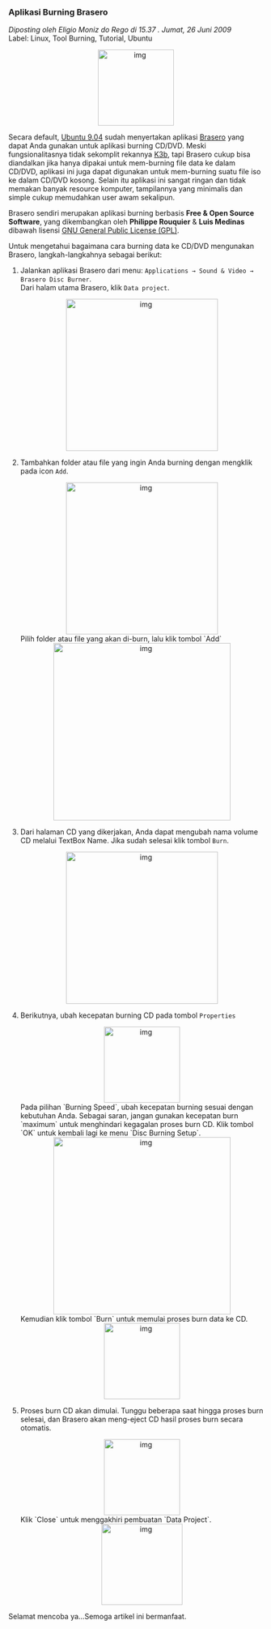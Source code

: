 ### **Aplikasi Burning Brasero**
_Diposting oleh Eligio Moniz do Rego di 15.37 . Jumat, 26 Juni 2009_
<br>
Label: Linux, Tool Burning, Tutorial, Ubuntu

<div align="center">
	<img src="./posts/2009-06-26-aplikasi-burning-brasero/0.png" height="150px" alt="img">
</div> 

Secara default, [Ubuntu 9.04]() sudah menyertakan aplikasi [Brasero]() yang dapat Anda gunakan untuk aplikasi burning CD/DVD. Meski fungsionalitasnya tidak sekomplit rekannya [K3b](), tapi Brasero cukup bisa diandalkan jika hanya dipakai untuk mem-burning file data ke dalam CD/DVD, aplikasi ini juga dapat digunakan untuk mem-burning suatu file iso ke dalam CD/DVD kosong.
Selain itu aplikasi ini sangat ringan dan tidak memakan banyak resource komputer, tampilannya yang minimalis dan simple cukup memudahkan user awam sekalipun.

Brasero sendiri merupakan aplikasi burning berbasis **Free & Open Source Software**, yang dikembangkan oleh **Philippe Rouquier** & **Luis Medinas** dibawah lisensi [GNU General Public License (GPL)]().

Untuk mengetahui bagaimana cara burning data ke CD/DVD mengunakan Brasero, langkah-langkahnya sebagai berikut:

1. Jalankan aplikasi Brasero dari menu: `Applications → Sound & Video → Brasero Disc Burner`.
    <br>
    Dari halam utama Brasero, klik `Data project`.
    <div align="center">
        <img src="./posts/2009-06-26-aplikasi-burning-brasero/1.png" height="300px" alt="img">
    </div> 

1. Tambahkan folder atau file yang ingin Anda burning dengan mengklik pada icon `Add`.
    <div align="center">
        <img src="./posts/2009-06-26-aplikasi-burning-brasero/2.png" height="300px" alt="img">
    </div> 
    Pilih folder atau file yang akan di-burn, lalu klik tombol `Add`
    <div align="center">
        <img src="./posts/2009-06-26-aplikasi-burning-brasero/3.png" height="350px" alt="img">
    </div> 

1. Dari halaman CD yang dikerjakan, Anda dapat mengubah nama volume CD melalui TextBox Name. Jika sudah selesai klik tombol `Burn`.
    <div align="center">
        <img src="./posts/2009-06-26-aplikasi-burning-brasero/4.png" height="300px" alt="img">
    </div> 

1. Berikutnya, ubah kecepatan burning CD pada tombol `Properties`
    <div align="center">
        <img src="./posts/2009-06-26-aplikasi-burning-brasero/5.png" height="150px" alt="img">
    </div> 
    Pada pilihan `Burning Speed`, ubah kecepatan burning sesuai dengan kebutuhan Anda. Sebagai saran, jangan gunakan kecepatan burn `maximum` untuk menghindari kegagalan proses burn CD. Klik tombol `OK` untuk kembali lagi ke menu `Disc Burning Setup`.
    <div align="center">
        <img src="./posts/2009-06-26-aplikasi-burning-brasero/6.png" height="350px" alt="img">
    </div> 
    Kemudian klik tombol `Burn` untuk memulai proses burn data ke CD.
    <div align="center">
        <img src="./posts/2009-06-26-aplikasi-burning-brasero/7.png" height="150px" alt="img">
    </div> 

1. Proses burn CD akan dimulai. Tunggu beberapa saat hingga proses burn selesai, dan Brasero akan meng-eject CD hasil proses burn secara otomatis.
    <div align="center">
        <img src="./posts/2009-06-26-aplikasi-burning-brasero/8.png" height="150px" alt="img">
    </div> 
    Klik `Close` untuk menggakhiri pembuatan `Data Project`.
    <div align="center">
        <img src="./posts/2009-06-26-aplikasi-burning-brasero/9.png" height="160px" alt="img">
    </div> 

Selamat mencoba ya...Semoga artikel ini bermanfaat.
